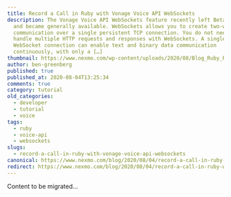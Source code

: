 ```yaml
---
title: Record a Call in Ruby with Vonage Voice API WebSockets
description: The Vonage Voice API WebSockets feature recently left Beta status
  and became generally available. WebSockets allows you to create two-way
  communication over a single persistent TCP connection. You do not need to
  handle multiple HTTP requests and responses with WebSockets. A single
  WebSocket connection can enable text and binary data communication
  continuously, with only a […]
thumbnail: https://www.nexmo.com/wp-content/uploads/2020/08/Blog_Ruby_Record-Voice-Call_1200x600.png
author: ben-greenberg
published: true
published_at: 2020-08-04T13:25:34
comments: true
category: tutorial
old_categories:
  - developer
  - tutorial
  - voice
tags:
  - ruby
  - voice-api
  - websockets
slugs:
  - record-a-call-in-ruby-with-vonage-voice-api-websockets
canonical: https://www.nexmo.com/blog/2020/08/04/record-a-call-in-ruby-with-vonage-voice-api-websockets
redirect: https://www.nexmo.com/blog/2020/08/04/record-a-call-in-ruby-with-vonage-voice-api-websockets
---
```

Content to be migrated...